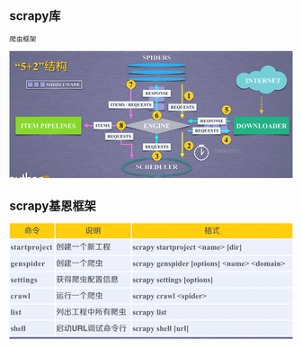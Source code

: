 ## scrapy库
	爬虫框架
![输入图片说明](/imgs/2024-07-14/FlOKGdsmur9IBtXp.png)
## scrapy基恩框架
![输入图片说明](/imgs/2024-07-14/GDQH68vcjuvhgwvo.png)                                                                                                                                                                                                                                                                                                                                                                                                                                                                                                                                                                                                                                                                                                                                
<!--stackedit_data:
eyJoaXN0b3J5IjpbNDM1MzQzNTM2LDE0OTk2ODM2NTMsLTExND
IzNTMxMywxMTUzOTMzNzgyLC0yMDg4NzQ2NjEyXX0=
-->